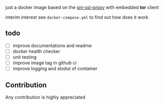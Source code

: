 just a docker image based on the [sni-ssl-proxy](https://github.com/Intika-Linux-Proxy/SNI-SSL-Proxy/) with embedded **tor** client  
  
interim interest see `docker-compose.yml` to find out how does it work

## todo

 - [ ] improve documentations and readme
 - [ ] docker health checker
 - [ ] unit testing
 - [ ] improve image tag in github ci
 - [ ] improve logging and stodut of container

## Contribution
Any contribution is highly appreciated